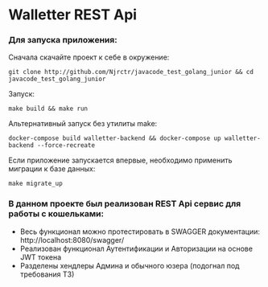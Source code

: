 #                               **Walletter REST Api**

### Для запуска приложения:
Сначала скачайте проект к себе в окружение:
```
git clone http://github.com/Njrctr/javacode_test_golang_junior && cd javacode_test_golang_junior
```
Запуск:
```
make build && make run
```
Альтернативный запуск без утилиты make:
```
docker-compose build walletter-backend && docker-compose up walletter-backend --force-recreate
```

Если приложение запускается впервые, необходимо применить миграции к базе данных:

```
make migrate_up
```

### В данном проекте был реализован REST Api сервис для работы с кошельками:
* Весь функционал можно протестировать в SWAGGER документации: http://localhost:8080/swagger/
* Реализован функционал Аутентификации и Авторизации на основе JWT токена
* Разделены хендлеры Админа и обычного юзера (подогнал под требования ТЗ)

